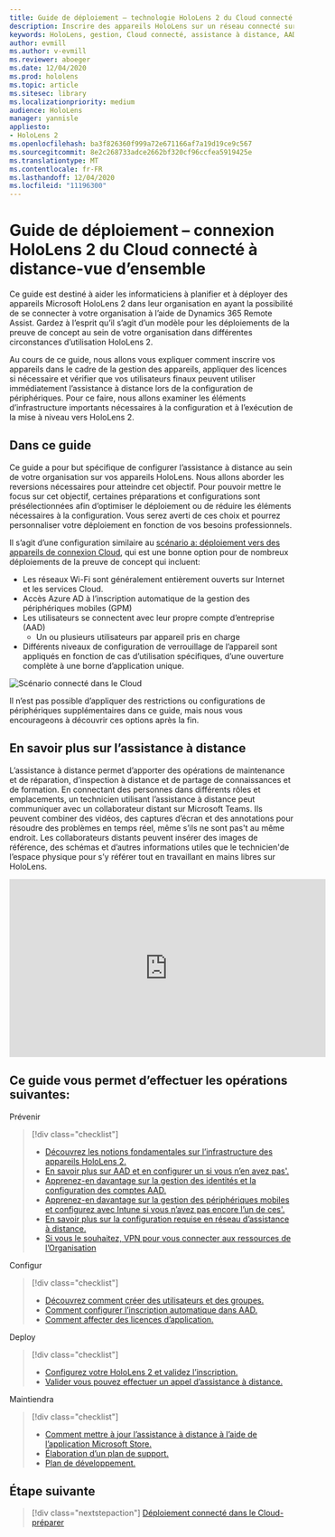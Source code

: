 ```yaml
---
title: Guide de déploiement – technologie HoloLens 2 du Cloud connecté à Remote Assist-vue d’ensemble
description: Inscrire des appareils HoloLens sur un réseau connecté sur le Cloud
keywords: HoloLens, gestion, Cloud connecté, assistance à distance, AAD, Azure AD, GPM, gestion des appareils mobiles
author: evmill
ms.author: v-evmill
ms.reviewer: aboeger
ms.date: 12/04/2020
ms.prod: hololens
ms.topic: article
ms.sitesec: library
ms.localizationpriority: medium
audience: HoloLens
manager: yannisle
appliesto:
- HoloLens 2
ms.openlocfilehash: ba3f826360f999a72e671166af7a19d19ce9c567
ms.sourcegitcommit: 8e2c268733adce2662bf320cf96ccfea5919425e
ms.translationtype: MT
ms.contentlocale: fr-FR
ms.lasthandoff: 12/04/2020
ms.locfileid: "11196300"
---
```

# Guide de déploiement – connexion HoloLens 2 du Cloud connecté à distance-vue d’ensemble

Ce guide est destiné à aider les informaticiens à planifier et à déployer des appareils Microsoft HoloLens 2 dans leur organisation en ayant la possibilité de se connecter à votre organisation à l’aide de Dynamics 365 Remote Assist. Gardez à l’esprit qu’il s’agit d’un modèle pour les déploiements de la preuve de concept au sein de votre organisation dans différentes circonstances d’utilisation HoloLens 2.

Au cours de ce guide, nous allons vous expliquer comment inscrire vos appareils dans le cadre de la gestion des appareils, appliquer des licences si nécessaire et vérifier que vos utilisateurs finaux peuvent utiliser immédiatement l’assistance à distance lors de la configuration de périphériques. Pour ce faire, nous allons examiner les éléments d’infrastructure importants nécessaires à la configuration et à l’exécution de la mise à niveau vers HoloLens 2.

## Dans ce guide

Ce guide a pour but spécifique de configurer l’assistance à distance au sein de votre organisation sur vos appareils HoloLens. Nous allons aborder les reversions nécessaires pour atteindre cet objectif. Pour pouvoir mettre le focus sur cet objectif, certaines préparations et configurations sont présélectionnées afin d’optimiser le déploiement ou de réduire les éléments nécessaires à la configuration. Vous serez averti de ces choix et pourrez personnaliser votre déploiement en fonction de vos besoins professionnels.

Il s’agit d’une configuration similaire au [scénario a: déploiement vers des appareils de connexion Cloud](https://docs.microsoft.com/hololens/common-scenarios#scenario-a), qui est une bonne option pour de nombreux déploiements de la preuve de concept qui incluent:

- Les réseaux Wi-Fi sont généralement entièrement ouverts sur Internet et les services Cloud.
- Accès Azure AD à l’inscription automatique de la gestion des périphériques mobiles (GPM)
- Les utilisateurs se connectent avec leur propre compte d’entreprise (AAD)
  - Un ou plusieurs utilisateurs par appareil pris en charge
- Différents niveaux de configuration de verrouillage de l’appareil sont appliqués en fonction de cas d’utilisation spécifiques, d’une ouverture complète à une borne d’application unique.

![Scénario connecté dans le Cloud](./images/cloud-connected-deployment-chart.png)

Il n’est pas possible d’appliquer des restrictions ou configurations de périphériques supplémentaires dans ce guide, mais nous vous encourageons à découvrir ces options après la fin.

## En savoir plus sur l’assistance à distance

L’assistance à distance permet d’apporter des opérations de maintenance et de réparation, d’inspection à distance et de partage de connaissances et de formation. En connectant des personnes dans différents rôles et emplacements, un technicien utilisant l’assistance à distance peut communiquer avec un collaborateur distant sur Microsoft Teams. Ils peuvent combiner des vidéos, des captures d’écran et des annotations pour résoudre des problèmes en temps réel, même s’ils ne sont pas&#39;t au même endroit. Les collaborateurs distants peuvent insérer des images de référence, des schémas et d’autres informations utiles que le technicien&#39;de l’espace physique pour s’y référer tout en travaillant en mains libres sur HoloLens.

<iframe width="560" height="315" src="https://www.youtube.com/embed/d3YT8j0yYl0" frameborder="0" allow="accelerometer; autoplay; clipboard-write; encrypted-media; gyroscope; picture-in-picture" allowfullscreen></iframe>

## Ce guide vous permet d’effectuer les opérations suivantes:

Prévenir

> [!div class="checklist"]
> - [Découvrez les notions fondamentales sur l’infrastructure des appareils HoloLens 2.](hololens2-cloud-connected-prepare.md#infrastructure-essentials)
> - [En savoir plus sur AAD et en configurer un si vous n’en avez pas&#39;.](hololens2-cloud-connected-prepare.md#azure-active-directory)
> - [Apprenez-en davantage sur la gestion des identités et la configuration des comptes AAD.](hololens2-cloud-connected-prepare.md#identity-management)
> - [Apprenez-en davantage sur la gestion des périphériques mobiles et configurez avec Intune si vous n’avez pas encore l’un de ces&#39;.](hololens2-cloud-connected-prepare.md#mobile-device-management)
> - [En savoir plus sur la configuration requise en réseau d’assistance à distance.](hololens2-cloud-connected-prepare.md#network)
> - [Si vous le souhaitez, VPN pour vous connecter aux ressources de l’Organisation](/hololens2-cloud-connected-prepare.md#optional-connect-your-hololens-to-vpn)

Configur

> [!div class="checklist"]
> - [Découvrez comment créer des utilisateurs et des groupes.](hololens2-cloud-connected-configure.md#azure-users-and-groups)
> - [Comment configurer l’inscription automatique dans AAD.](hololens2-cloud-connected-configure.md#auto-enrollment-on-hololens-2)
> - [Comment affecter des licences d’application.](hololens2-cloud-connected-configure.md#application-licenses)

Deploy

> [!div class="checklist"]
> - [Configurez votre HoloLens 2 et validez l’inscription.](hololens2-cloud-connected-deploy.md#enrollment-validation)
> - [Valider vous pouvez effectuer un appel d’assistance à distance.](hololens2-cloud-connected-deploy.md#remote-assist-call-validation)

Maintiendra

> [!div class="checklist"]
> - [Comment mettre à jour l’assistance à distance à l’aide de l’application Microsoft Store.](hololens2-cloud-connected-maintain.md#updates)
> - [Élaboration d’un plan de support.](hololens2-cloud-connected-maintain.md#support-plan)
> - [Plan de développement.](hololens2-cloud-connected-maintain.md#development-plan)

## Étape suivante

> [!div class="nextstepaction"]
> [Déploiement connecté dans le Cloud-préparer](hololens2-cloud-connected-prepare.md)

